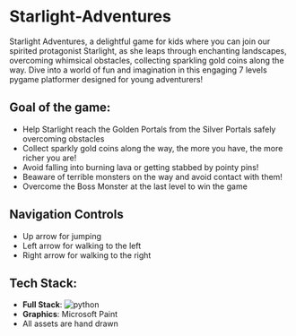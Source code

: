 # Starlight-Adventures
Starlight Adventures, a delightful game for kids where you can join our spirited protagonist Starlight, as she leaps through enchanting landscapes, overcoming whimsical obstacles, collecting sparkling gold coins along the way. Dive into a world of fun and imagination in this engaging 7 levels pygame platformer designed for young adventurers!

## Goal of the game:
- Help Starlight reach the Golden Portals from the Silver Portals safely overcoming obstacles
- Collect sparkly gold coins along the way, the more you have, the more richer you are!
- Avoid falling into burning lava or getting stabbed by pointy pins!
- Beaware of terrible monsters on the way and avoid contact with them!
- Overcome the Boss Monster at the last level to win the game

## Navigation Controls
- Up arrow for jumping
- Left arrow for walking to the left
- Right arrow for walking to the right

## Tech Stack: 
- **Full Stack**: ![python](https://img.shields.io/badge/python-f5da42?style=flat&logo=python)
- **Graphics**: Microsoft Paint
- All assets are hand drawn

